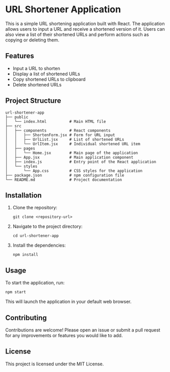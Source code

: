 # URL Shortener Application

This is a simple URL shortening application built with React. The application allows users to input a URL and receive a shortened version of it. Users can also view a list of their shortened URLs and perform actions such as copying or deleting them.

## Features

- Input a URL to shorten
- Display a list of shortened URLs
- Copy shortened URLs to clipboard
- Delete shortened URLs

## Project Structure

```
url-shortener-app
├── public
│   └── index.html          # Main HTML file
├── src
│   ├── components          # React components
│   │   ├── ShortenForm.jsx # Form for URL input
│   │   ├── UrlList.jsx     # List of shortened URLs
│   │   └── UrlItem.jsx     # Individual shortened URL item
│   ├── pages
│   │   └── Home.jsx        # Main page of the application
│   ├── App.jsx             # Main application component
│   ├── index.js            # Entry point of the React application
│   └── styles
│       └── App.css         # CSS styles for the application
├── package.json            # npm configuration file
└── README.md               # Project documentation
```

## Installation

1. Clone the repository:
   ```
   git clone <repository-url>
   ```
2. Navigate to the project directory:
   ```
   cd url-shortener-app
   ```
3. Install the dependencies:
   ```
   npm install
   ```

## Usage

To start the application, run:
```
npm start
```
This will launch the application in your default web browser.

## Contributing

Contributions are welcome! Please open an issue or submit a pull request for any improvements or features you would like to add.

## License

This project is licensed under the MIT License.